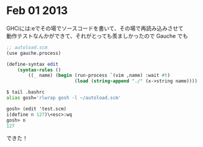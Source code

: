 # Feb 01 2013

GHCiには:eでその場でソースコードを書いて、その場で再読み込みさせて  
動作テストなんかができて、それがとっても羨ましかったので Gauche でも

```scheme
;; autoload.scm
(use gauche.process)

(define-syntax edit
    (syntax-rules ()
        ((_ name) (begin (run-process `(vim ,name) :wait #t)
                         (load (string-append "./" (x->string name)))) )))
```

```bash
$ tail .bashrc
alias gosh='rlwrap gosh -l ~/autoload.scm'
```

```scheme
gosh> (edit 'test.scm)
i(define n 127)\<esc>:wq
gosh> n
127
```

できた！

